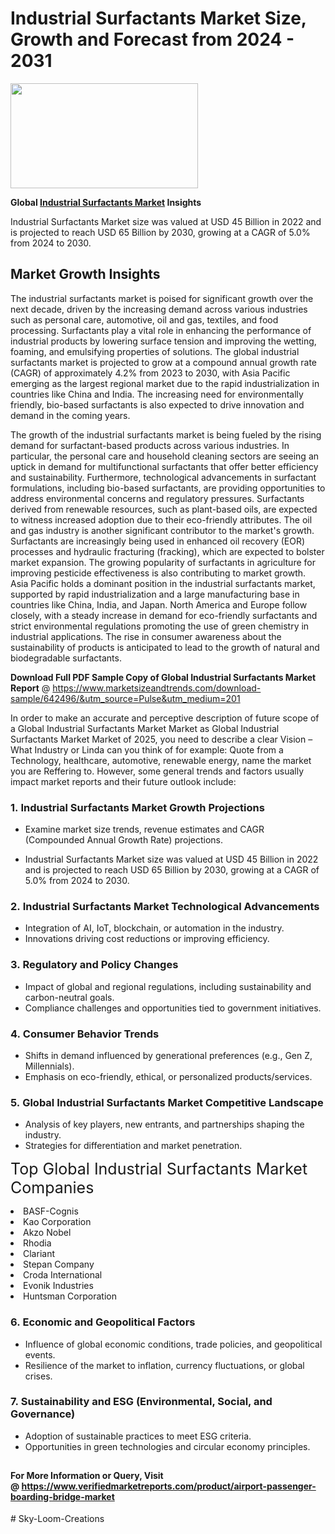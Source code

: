 <H1>Industrial Surfactants Market Size, Growth and Forecast from 2024 - 2031</H1><img class="aligncenter size-medium wp-image-584254" src="https://thirdeyenews.in/wp-content/uploads/2024/09/Global-Market-Research-300x168.jpeg" alt="" width="300" height="168" /><p><strong>Global&nbsp;<a href="https://www.marketsizeandtrends.com/download-sample/642496/&amp;utm_source=Pulse&amp;utm_medium=201">Industrial Surfactants Market</a> Insights</strong></p><p>Industrial Surfactants Market size was valued at USD 45 Billion in 2022 and is projected to reach USD 65 Billion by 2030, growing at a CAGR of 5.0% from 2024 to 2030.</p><p><h2>Market Growth Insights</h2> <p>The industrial surfactants market is poised for significant growth over the next decade, driven by the increasing demand across various industries such as personal care, automotive, oil and gas, textiles, and food processing. Surfactants play a vital role in enhancing the performance of industrial products by lowering surface tension and improving the wetting, foaming, and emulsifying properties of solutions. The global industrial surfactants market is projected to grow at a compound annual growth rate (CAGR) of approximately 4.2% from 2023 to 2030, with Asia Pacific emerging as the largest regional market due to the rapid industrialization in countries like China and India. The increasing need for environmentally friendly, bio-based surfactants is also expected to drive innovation and demand in the coming years. </p> <p>The growth of the industrial surfactants market is being fueled by the rising demand for surfactant-based products across various industries. In particular, the personal care and household cleaning sectors are seeing an uptick in demand for multifunctional surfactants that offer better efficiency and sustainability. Furthermore, technological advancements in surfactant formulations, including bio-based surfactants, are providing opportunities to address environmental concerns and regulatory pressures. Surfactants derived from renewable resources, such as plant-based oils, are expected to witness increased adoption due to their eco-friendly attributes. The oil and gas industry is another significant contributor to the market's growth. Surfactants are increasingly being used in enhanced oil recovery (EOR) processes and hydraulic fracturing (fracking), which are expected to bolster market expansion. The growing popularity of surfactants in agriculture for improving pesticide effectiveness is also contributing to market growth. Asia Pacific holds a dominant position in the industrial surfactants market, supported by rapid industrialization and a large manufacturing base in countries like China, India, and Japan. North America and Europe follow closely, with a steady increase in demand for eco-friendly surfactants and strict environmental regulations promoting the use of green chemistry in industrial applications. The rise in consumer awareness about the sustainability of products is anticipated to lead to the growth of natural and biodegradable surfactants. </p><p><span class=""><strong>Download Full PDF Sample Copy of Global Industrial Surfactants Market Report</strong> @ <a href="https://www.marketsizeandtrends.com/download-sample/642496/&amp;utm_source=Pulse&amp;utm_medium=201" target="_blank">https://www.marketsizeandtrends.com/download-sample/642496/&amp;utm_source=Pulse&amp;utm_medium=201</a></span></p><p>In order to make an accurate and perceptive description of future scope of a Global&nbsp;Industrial Surfactants Market Market as Global&nbsp;Industrial Surfactants Market Market of 2025, you need to describe a clear Vision &ndash; What Industry or Linda can you think of for example: Quote from a Technology, healthcare, automotive, renewable energy, name the market you are Reffering to. However, some general trends and factors usually impact market reports and their future outlook include:</p><h3>1.&nbsp;<strong>Industrial Surfactants Market Growth Projections</strong></h3><ul><li>Examine market size trends, revenue estimates and CAGR (Compounded Annual Growth Rate) projections.</li><li><p>Industrial Surfactants Market size was valued at USD 45 Billion in 2022 and is projected to reach USD 65 Billion by 2030, growing at a CAGR of 5.0% from 2024 to 2030.</p></li></ul><h3>2.&nbsp;<strong>Industrial Surfactants Market Technological Advancements</strong></h3><ul><li>Integration of AI, IoT, blockchain, or automation in the industry.</li><li>Innovations driving cost reductions or improving efficiency.</li></ul><h3>3.&nbsp;<strong>Regulatory and Policy Changes</strong></h3><ul><li>Impact of global and regional regulations, including sustainability and carbon-neutral goals.</li><li>Compliance challenges and opportunities tied to government initiatives.</li></ul><h3>4.&nbsp;<strong>Consumer Behavior Trends</strong></h3><ul><li>Shifts in demand influenced by generational preferences (e.g., Gen Z, Millennials).</li><li>Emphasis on eco-friendly, ethical, or personalized products/services.</li></ul><h3>5.&nbsp;<strong>Global Industrial Surfactants Market Competitive Landscape</strong></h3><ul><li>Analysis of key players, new entrants, and partnerships shaping the industry.</li><li>Strategies for differentiation and market penetration.</li></ul><p data-pm-slice="1 1 []"><span style="color: inherit; font-family: inherit; font-size: 25px;">Top Global Industrial Surfactants Market Companies</span></p><div class="" data-test-id=""><p><li>BASF-Cognis</li><li> Kao Corporation</li><li> Akzo Nobel</li><li> Rhodia</li><li> Clariant</li><li> Stepan Company</li><li> Croda International</li><li> Evonik Industries</li><li> Huntsman Corporation</li></p></div><h3>6.&nbsp;<strong>Economic and Geopolitical Factors</strong></h3><ul><li>Influence of global economic conditions, trade policies, and geopolitical events.</li><li>Resilience of the market to inflation, currency fluctuations, or global crises.</li></ul><h3>7.&nbsp;<strong>Sustainability and ESG (Environmental, Social, and Governance)</strong></h3><ul><li>Adoption of sustainable practices to meet ESG criteria.</li><li>Opportunities in green technologies and circular economy principles.</li></ul><h2><strong style="font-size: 14px;">For More Information or Query, Visit @&nbsp;</strong><a style="background-color: #ffffff; font-size: 14px;" href="https://www.marketsizeandtrends.com/report/industrial-surfactants-market/" target="_blank">https://www.verifiedmarketreports.com/product/airport-passenger-boarding-bridge-market</a></h2># Sky-Loom-Creations
